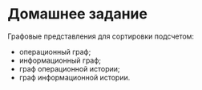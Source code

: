 # Домашнее задание

Графовые представления для сортировки подсчетом:

* операционный граф;
* информационный граф;
* граф операционной истории;
* граф информационной истории.